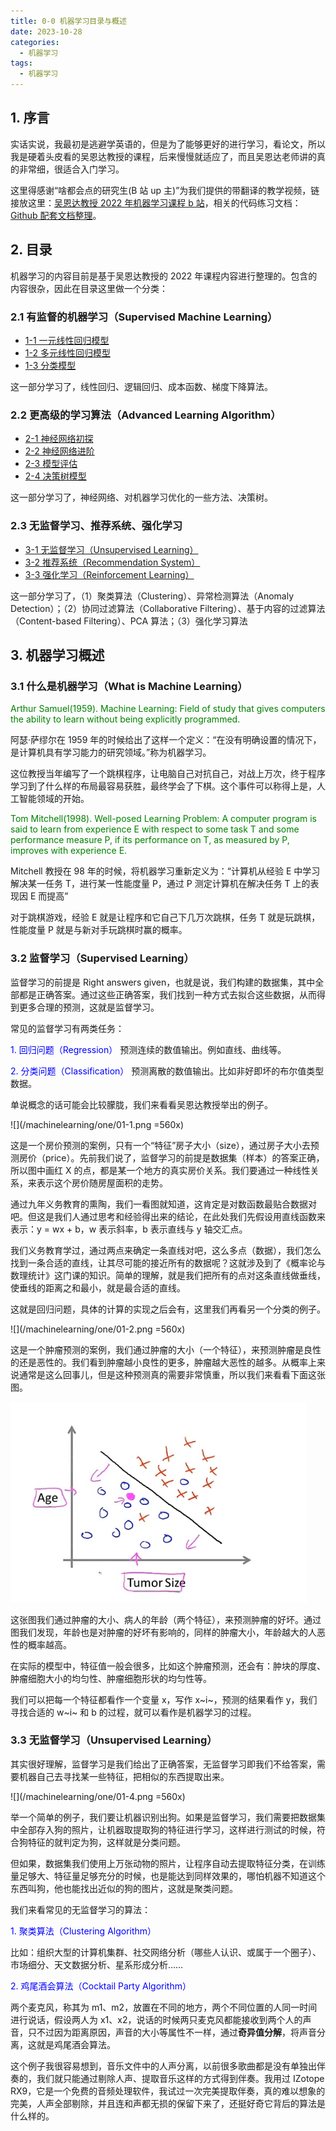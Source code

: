 ```yaml
---
title: 0-0 机器学习目录与概述
date: 2023-10-28
categories:
  - 机器学习
tags:
  - 机器学习
---
```


## 1. 序言

实话实说，我最初是逃避学英语的，但是为了能够更好的进行学习，看论文，所以我是硬着头皮看的吴恩达教授的课程，后来慢慢就适应了，而且吴恩达老师讲的真的非常细，很适合入门学习。

这里得感谢“啥都会点的研究生(B 站 up 主)”为我们提供的带翻译的教学视频，链接放这里：[吴恩达教授 2022 年机器学习课程 b 站](https://www.bilibili.com/video/BV1Pa411X76s/?spm_id_from=333.999.0.0&vd_source=18006c3daf5f2be7d7b9e5fa500af4c8)，相关的代码练习文档：[Github 配套文档整理](https://github.com/kaieye/2022-Machine-Learning-Specialization)。

## 2. 目录

机器学习的内容目前是基于吴恩达教授的 2022 年课程内容进行整理的。包含的内容很杂，因此在目录这里做一个分类：

### 2.1 有监督的机器学习（Supervised Machine Learning）

- [1-1 一元线性回归模型](02_linear_regression.md)
- [1-2 多元线性回归模型](03_linear_regression.md)
- [1-3 分类模型](04_classification.md)

这一部分学习了，线性回归、逻辑回归、成本函数、梯度下降算法。

### 2.2 更高级的学习算法（Advanced Learning Algorithm）

- [2-1 神经网络初探](05_deep_learning.md)
- [2-2 神经网络进阶](06_tensorflow.md)
- [2-3 模型评估](07_model_evaluation.md)
- [2-4 决策树模型](08_decision_tree.md)

这一部分学习了，神经网络、对机器学习优化的一些方法、决策树。

### 2.3 无监督学习、推荐系统、强化学习

- [3-1 无监督学习（Unsupervised Learning）](09_unsupervised_learning.md)
- [3-2 推荐系统（Recommendation System）](10_recommendation_system.md)
- [3-3 强化学习（Reinforcement Learning）](11_reinforcement_learning.md)

这一部分学习了，（1）聚类算法（Clustering）、异常检测算法（Anomaly Detection）；（2）协同过滤算法（Collaborative Filtering）、基于内容的过滤算法（Content-based Filtering）、PCA 算法；（3）强化学习算法

## 3. 机器学习概述

### 3.1 什么是机器学习（What is Machine Learning）

<font color="green">Arthur Samuel(1959). Machine Learning: Field of study that gives computers the ability to learn without being explicitly programmed.</font>

阿瑟·萨缪尔在 1959 年的时候给出了这样一个定义：“在没有明确设置的情况下，是计算机具有学习能力的研究领域。”称为机器学习。

这位教授当年编写了一个跳棋程序，让电脑自己对抗自己，对战上万次，终于程序学习到了什么样的布局最容易获胜，最终学会了下棋。这个事件可以称得上是，人工智能领域的开始。

<font color="green">Tom Mitchell(1998). Well-posed Learning Problem: A computer program is said to learn from experience E with respect to some task T and some performance measure P, if its performance on T, as measured by P, improves with experience E.</font>

Mitchell 教授在 98 年的时候，将机器学习重新定义为：“计算机从经验 E 中学习解决某一任务 T，进行某一性能度量 P，通过 P 测定计算机在解决任务 T 上的表现因 E 而提高”

对于跳棋游戏，经验 E 就是让程序和它自己下几万次跳棋，任务 T 就是玩跳棋，性能度量 P 就是与新对手玩跳棋时赢的概率。

### 3.2 监督学习（Supervised Learning）

监督学习的前提是 Right answers given，也就是说，我们构建的数据集，其中全部都是正确答案。通过这些正确答案，我们找到一种方式去拟合这些数据，从而得到更多合理的预测，这就是监督学习。

常见的监督学习有两类任务：

<font color="blue">1. 回归问题（Regression）</font>
预测连续的数值输出。例如直线、曲线等。

<font color="blue">2. 分类问题（Classification）</font>
预测离散的数值输出。比如非好即坏的布尔值类型数据。

单说概念的话可能会比较朦胧，我们来看看吴恩达教授举出的例子。

![](/machinelearning/one/01-1.png =560x)

这是一个房价预测的案例，只有一个“特征”房子大小（size），通过房子大小去预测房价（price）。先前我们说了，监督学习的前提是数据集（样本）的答案正确，所以图中画红 X 的点，都是某一个地方的真实房价关系。我们要通过一种线性关系，来表示这个房价随房屋面积的走势。

通过九年义务教育的熏陶，我们一看图就知道，这肯定是对数函数最贴合数据对吧。但这是我们人通过思考和经验得出来的结论，在此处我们先假设用直线函数来表示：y = wx + b，w 表示斜率，b 表示直线与 y 轴交汇点。

我们义务教育学过，通过两点来确定一条直线对吧，这么多点（数据），我们怎么找到一条合适的直线，让其尽可能的接近所有的数据呢？这就涉及到了《概率论与数理统计》这门课的知识。简单的理解，就是我们把所有的点对这条直线做垂线，使垂线的距离之和最小，就是最合适的直线。

这就是回归问题，具体的计算的实现之后会有，这里我们再看另一个分类的例子。

![](/machinelearning/one/01-2.png =560x)

这是一个肿瘤预测的案例，我们通过肿瘤的大小（一个特征），来预测肿瘤是良性的还是恶性的。我们看到肿瘤越小良性的更多，肿瘤越大恶性的越多。从概率上来说通常是这么回事儿，但是这种预测真的需要非常慎重，所以我们来看看下面这张图。

![](/machinelearning/one/01-3.png)

这张图我们通过肿瘤的大小、病人的年龄（两个特征），来预测肿瘤的好坏。通过图我们发现，年龄也是对肿瘤的好坏有影响的，同样的肿瘤大小，年龄越大的人恶性的概率越高。

在实际的模型中，特征值一般会很多，比如这个肿瘤预测，还会有：肿块的厚度、肿瘤细胞大小的均匀性、肿瘤细胞形状的均匀性等。

我们可以把每一个特征都看作一个变量 x，写作 x~i~，预测的结果看作 y，我们寻找合适的 w~i~ 和 b 的过程，就可以看作是机器学习的过程。

### 3.3 无监督学习（Unsupervised Learning）

其实很好理解，监督学习是我们给出了正确答案，无监督学习即我们不给答案，需要机器自己去寻找某一些特征，把相似的东西提取出来。

![](/machinelearning/one/01-4.png =560x)

举一个简单的例子，我们要让机器识别出狗。如果是监督学习，我们需要把数据集中全部存入狗的照片，让机器取提取狗的特征进行学习，这样进行测试的时候，符合狗特征的就判定为狗，这样就是分类问题。

但如果，数据集我们使用上万张动物的照片，让程序自动去提取特征分类，在训练量足够大、特征量足够充分的时候，也是能达到同样效果的，哪怕机器不知道这个东西叫狗，他也能找出近似的狗的图片，这就是聚类问题。

我们来看常见的无监督学习的算法：

<font color="blue">1. 聚类算法（Clustering Algorithm）</font>

比如：组织大型的计算机集群、社交网络分析（哪些人认识、或属于一个圈子）、市场细分、天文数据分析、星系形成分析……

<font color="blue">2. 鸡尾酒会算法（Cocktail Party Algorithm）</font>

两个麦克风，称其为 m1、m2，放置在不同的地方，两个不同位置的人同一时间进行说话，假设两人为 x1、x2，说话的时候两只麦克风都能接收到两个人的声音，只不过因为距离原因，声音的大小等属性不一样，通过**奇异值分解**，将声音分离，这就是鸡尾酒会算法。

这个例子我很容易想到，音乐文件中的人声分离，以前很多歌曲都是没有单独出伴奏的，我们就只能通过剔除人声、提取音乐这样的方式得到伴奏。我用过 IZotope RX9，它是一个免费的音频处理软件，我试过一次完美提取伴奏，真的难以想象的完美，人声全部剔除，并且连和声都无损的保留下来了，还挺好奇它背后的算法是什么样的。
